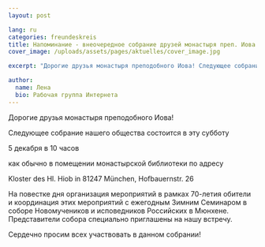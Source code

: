 ```yaml
---
layout: post

lang: ru
categories: freundeskreis
title: Напоминание - внеочередное собрание друзей монастыря преп. Иова в ЭТУ СУББОТУ, 05.12.2015
cover_image: /uploads/assets/pages/aktuelles/cover_image.jpg

excerpt: "Дорогие друзья монастыря преподобного Иова! Следующее собрание нашего общества состоится в эту субботу ..."

author:
  name: Лена
  bio: Рабочая группа Интернета
---
```

Дорогие друзья монастыря преподобного Иова!

Следующее собрание нашего общества состоится в эту субботу

5 декабря в 10 часов

как обычно в помещении монастырской библиотеки по адресу

Kloster des Hl. Hiob in 81247 München, Hofbauernstr. 26

На повестке дня организация мероприятий в рамках 70-летия обители и координация этих мероприятий с ежегодным Зимним Семинаром в соборе Новомучеников и исповедников Российских в Мюнхене. Представители собора специально приглашены на нашу встречу.

Сердечно просим всех участвовать в данном собрании!
